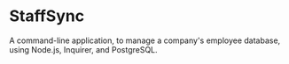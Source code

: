 # StaffSync
A command-line application, to manage a company's employee database, using Node.js, Inquirer, and PostgreSQL.
